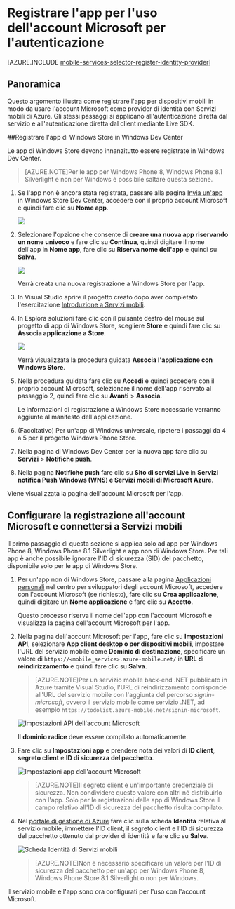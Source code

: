 <properties 
	pageTitle="Registrarsi per l'autenticazione Microsoft | Microsoft Azure" 
	description="Informazioni su come registrarsi per l'autenticazione Microsoft nell'applicazione Servizi mobili di Azure." 
	authors="ggailey777" 
	services="mobile-services" 
	documentationCenter="Mobile" 
	manager="dwrede" 
	editor=""/>

<tags 
	ms.service="mobile-services" 
	ms.workload="mobile" 
	ms.tgt_pltfrm="NA" 
	ms.devlang="multiple" 
	ms.topic="article" 
	ms.date="08/08/2015" 
	ms.author="glenga"/>

# Registrare l'app per l'uso dell'account Microsoft per l'autenticazione

[AZURE.INCLUDE [mobile-services-selector-register-identity-provider](../../includes/mobile-services-selector-register-identity-provider.md)]

## Panoramica 

Questo argomento illustra come registrare l'app per dispositivi mobili in modo da usare l'account Microsoft come provider di identità con Servizi mobili di Azure. Gli stessi passaggi si applicano all'autenticazione diretta dal servizio e all'autenticazione diretta dal client mediante Live SDK.

##Registrare l'app di Windows Store in Windows Dev Center

Le app di Windows Store devono innanzitutto essere registrate in Windows Dev Center.

>[AZURE.NOTE]Per le app per Windows Phone 8, Windows Phone 8.1 Silverlight e non per Windows è possibile saltare questa sezione.

1. Se l'app non è ancora stata registrata, passare alla pagina [Invia un'app] in Windows Store Dev Center, accedere con il proprio account Microsoft e quindi fare clic su **Nome app**.

   	![](./media/mobile-services-how-to-register-microsoft-authentication/mobile-services-submit-win8-app.png)

2. Selezionare l'opzione che consente di **creare una nuova app riservando un nome univoco** e fare clic su **Continua**, quindi digitare il nome dell'app in **Nome app**, fare clic su **Riserva nome dell'app** e quindi su **Salva**.

   	![](./media/mobile-services-how-to-register-microsoft-authentication/mobile-services-win8-app-name.png)

   	Verrà creata una nuova registrazione a Windows Store per l'app.

3. In Visual Studio aprire il progetto creato dopo aver completato l'esercitazione [Introduzione a Servizi mobili](mobile-services-dotnet-backend-windows-store-dotnet-get-started.md).

4. In Esplora soluzioni fare clic con il pulsante destro del mouse sul progetto di app di Windows Store, scegliere **Store** e quindi fare clic su **Associa applicazione a Store**.

  	![](./media/mobile-services-how-to-register-microsoft-authentication/mobile-services-store-association.png)

   	Verrà visualizzata la procedura guidata **Associa l'applicazione con Windows Store**.

5. Nella procedura guidata fare clic su **Accedi** e quindi accedere con il proprio account Microsoft, selezionare il nome dell'app riservato al passaggio 2, quindi fare clic su **Avanti** > **Associa**.

   	Le informazioni di registrazione a Windows Store necessarie verranno aggiunte al manifesto dell'applicazione.

6. (Facoltativo) Per un'app di Windows universale, ripetere i passaggi da 4 a 5 per il progetto Windows Phone Store.

6. Nella pagina di Windows Dev Center per la nuova app fare clic su **Servizi** > **Notifiche push**.

7. Nella pagina **Notifiche push** fare clic su **Sito di servizi Live** in **Servizi notifica Push Windows (WNS) e Servizi mobili di Microsoft Azure**.

Viene visualizzata la pagina dell'account Microsoft per l'app.

## Configurare la registrazione all'account Microsoft e connettersi a Servizi mobili

Il primo passaggio di questa sezione si applica solo ad app per Windows Phone 8, Windows Phone 8.1 Silverlight e app non di Windows Store. Per tali app è anche possibile ignorare l'ID di sicurezza (SID) del pacchetto, disponibile solo per le app di Windows Store.

1. Per un'app non di Windows Store, passare alla pagina <a href="http://go.microsoft.com/fwlink/p/?LinkId=262039" target="_blank">Applicazioni personali</a> nel centro per sviluppatori degli account Microsoft, accedere con l'account Microsoft (se richiesto), fare clic su **Crea applicazione**, quindi digitare un **Nome applicazione** e fare clic su **Accetto**.

   	Questo processo riserva il nome dell'app con l'account Microsoft e visualizza la pagina dell'account Microsoft per l'app.

2. Nella pagina dell'account Microsoft per l'app, fare clic su **Impostazioni API**, selezionare **App client desktop o per dispositivi mobili**, impostare l'URL del servizio mobile come **Dominio di destinazione**, specificare un valore di `https://<mobile_service>.azure-mobile.net/` in **URL di reindirizzamento** e quindi fare clic su **Salva**.

	 >[AZURE.NOTE]Per un servizio mobile back-end .NET pubblicato in Azure tramite Visual Studio, l'URL di reindirizzamento corrisponde all'URL del servizio mobile con l'aggiunta del percorso _signin-microsoft_, ovvero il servizio mobile come servizio .NET, ad esempio `https://todolist.azure-mobile.net/signin-microsoft`.

    ![Impostazioni API dell'account Microsoft](./media/mobile-services-how-to-register-microsoft-authentication/mobile-services-win8-app-push-auth-2.png)

	Il **dominio radice** deve essere compilato automaticamente.

4. Fare clic su **Impostazioni app** e prendere nota dei valori di **ID client**, **segreto client** e **ID di sicurezza del pacchetto**.
	
   	![Impostazioni app dell'account Microsoft](./media/mobile-services-how-to-register-microsoft-authentication/mobile-services-win8-app-push-auth.png)
	
	
    > [AZURE.NOTE]Il segreto client è un'importante credenziale di sicurezza. Non condividere questo valore con altri né distribuirlo con l'app. Solo per le registrazioni delle app di Windows Store il campo relativo all'ID di sicurezza del pacchetto risulta compilato.

4. Nel [portale di gestione di Azure] fare clic sulla scheda **Identità** relativa al servizio mobile, immettere l'ID client, il segreto client e l'ID di sicurezza del pacchetto ottenuto dal provider di identità e fare clic su **Salva**.

 	![Scheda Identità di Servizi mobili](./media/mobile-services-how-to-register-microsoft-authentication/mobile-services-identity-tab.png)
	
	>[AZURE.NOTE]Non è necessario specificare un valore per l'ID di sicurezza del pacchetto per un'app per Windows Phone 8, Windows Phone Store 8.1 Silverlight o non per Windows.
	
Il servizio mobile e l'app sono ora configurati per l'uso con l'account Microsoft.

<!-- Anchors. -->

<!-- Images. -->

<!-- URLs. -->

[Invia un'app]: http://go.microsoft.com/fwlink/p/?LinkID=266582
[My Applications]: http://go.microsoft.com/fwlink/p/?LinkId=262039

[portale di gestione di Azure]: https://manage.windowsazure.com/
 

<!---HONumber=August15_HO8-->